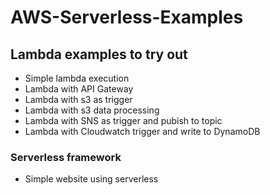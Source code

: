 # AWS-Serverless-Examples

## Lambda examples to try out

- Simple lambda execution
- Lambda with API Gateway
- Lambda with s3 as trigger
- Lambda with s3 data processing
- Lambda with SNS as trigger and pubish to topic
- Lambda with Cloudwatch trigger and write to DynamoDB

### Serverless framework 

- Simple website using serverless
